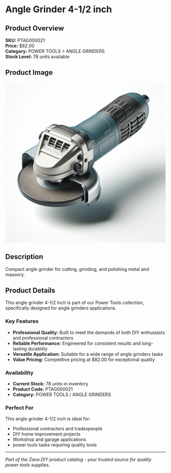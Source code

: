 # Angle Grinder 4-1/2 inch

## Product Overview

**SKU:** PTAG000021  
**Price:** $82.00  
**Category:** POWER TOOLS > ANGLE GRINDERS  
**Stock Level:** 78 units available  

## Product Image

![Angle Grinder 4-1/2 inch](https://raw.githubusercontent.com/microsoft/ai-tour-26-zava-diy-dataset-plus-mcp/refs/heads/main/images/power_tools_angle_grinders_angle_grinder_4_12_inch_20250620_190928.png)

## Description

Compact angle grinder for cutting, grinding, and polishing metal and masonry.

## Product Details

This angle grinder 4-1/2 inch is part of our Power Tools collection, specifically designed for angle grinders applications. 

### Key Features

- **Professional Quality:** Built to meet the demands of both DIY enthusiasts and professional contractors
- **Reliable Performance:** Engineered for consistent results and long-lasting durability
- **Versatile Application:** Suitable for a wide range of angle grinders tasks
- **Value Pricing:** Competitive pricing at $82.00 for exceptional quality

### Availability

- **Current Stock:** 78 units in inventory
- **Product Code:** PTAG000021
- **Category:** POWER TOOLS / ANGLE GRINDERS

### Perfect For

This angle grinder 4-1/2 inch is ideal for:
- Professional contractors and tradespeople
- DIY home improvement projects  
- Workshop and garage applications
- power tools tasks requiring quality tools

---

*Part of the Zava DIY product catalog - your trusted source for quality power tools supplies.*
